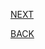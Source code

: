 
[NEXT](https://github.com/hariniiyer/CSCI-5828_Presentation2_Testing-Frameworks/blob/master/nosecode.md)

[BACK](https://github.com/hariniiyer/CSCI-5828_Presentation2_Testing-Frameworks/blob/master/unittestcode.md)
